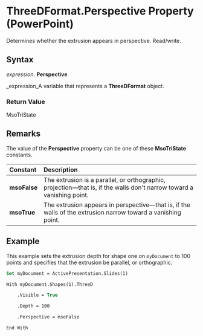
# ThreeDFormat.Perspective Property (PowerPoint)

Determines whether the extrusion appears in perspective. Read/write.


## Syntax

 _expression_. **Perspective**

 _expression_A variable that represents a  **ThreeDFormat** object.


### Return Value

MsoTriState


## Remarks

The value of the  **Perspective** property can be one of these **MsoTriState** constants.



|**Constant**|**Description**|
|:-----|:-----|
| **msoFalse**|The extrusion is a parallel, or orthographic, projection—that is, if the walls don't narrow toward a vanishing point. |
| **msoTrue**| The extrusion appears in perspective—that is, if the walls of the extrusion narrow toward a vanishing point.|

## Example

This example sets the extrusion depth for shape one on  `myDocument` to 100 points and specifies that the extrusion be parallel, or orthographic.


```vb
Set myDocument = ActivePresentation.Slides(1)

With myDocument.Shapes(1).ThreeD

    .Visible = True

    .Depth = 100

    .Perspective = msoFalse

End With
```

